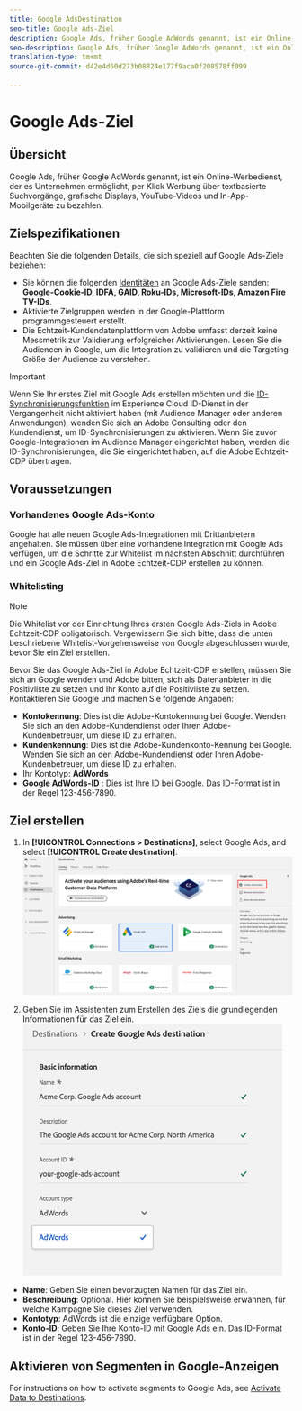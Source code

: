 ```yaml
---
title: Google AdsDestination
seo-title: Google Ads-Ziel
description: Google Ads, früher Google AdWords genannt, ist ein Online-Werbedienst, der es Unternehmen ermöglicht, per Klick Werbung über textbasierte Suchvorgänge, grafische Displays, YouTube-Videos und In-App-Mobilgeräte zu bezahlen.
seo-description: Google Ads, früher Google AdWords genannt, ist ein Online-Werbedienst, der es Unternehmen ermöglicht, per Klick Werbung über textbasierte Suchvorgänge, grafische Displays, YouTube-Videos und In-App-Mobilgeräte zu bezahlen.
translation-type: tm+mt
source-git-commit: d42e4d60d273b08824e177f9aca0f208578ff099

---
```



# Google Ads-Ziel

## Übersicht

Google Ads, früher Google AdWords genannt, ist ein Online-Werbedienst, der es Unternehmen ermöglicht, per Klick Werbung über textbasierte Suchvorgänge, grafische Displays, YouTube-Videos und In-App-Mobilgeräte zu bezahlen.

## Zielspezifikationen

Beachten Sie die folgenden Details, die sich speziell auf Google Ads-Ziele beziehen:

* Sie können die folgenden [Identitäten](https://www.adobe.io/apis/experienceplatform/home/profile-identity-segmentation/profile-identity-segmentation-services.html#!api-specification/markdown/narrative/technical_overview/identity_namespace_overview/identity_namespace_overview.md) an Google Ads-Ziele senden: **Google-Cookie-ID, IDFA, GAID, Roku-IDs, Microsoft-IDs, Amazon Fire TV-IDs**.
* Aktivierte Zielgruppen werden in der Google-Plattform programmgesteuert erstellt.
* Die Echtzeit-Kundendatenplattform von Adobe umfasst derzeit keine Messmetrik zur Validierung erfolgreicher Aktivierungen. Lesen Sie die Audiencen in Google, um die Integration zu validieren und die Targeting-Größe der Audience zu verstehen.

>[!IMPORTANT]
>
>Wenn Sie Ihr erstes Ziel mit Google Ads erstellen möchten und die [ID-Synchronisierungsfunktion](https://docs.adobe.com/content/help/en/id-service/using/id-service-api/methods/idsync.html) im Experience Cloud ID-Dienst in der Vergangenheit nicht aktiviert haben (mit Audience Manager oder anderen Anwendungen), wenden Sie sich an Adobe Consulting oder den Kundendienst, um ID-Synchronisierungen zu aktivieren. Wenn Sie zuvor Google-Integrationen im Audience Manager eingerichtet haben, werden die ID-Synchronisierungen, die Sie eingerichtet haben, auf die Adobe Echtzeit-CDP übertragen.

## Voraussetzungen

### Vorhandenes Google Ads-Konto

Google hat alle neuen Google Ads-Integrationen mit Drittanbietern angehalten. Sie müssen über eine vorhandene Integration mit Google Ads verfügen, um die Schritte zur Whitelist im nächsten Abschnitt durchführen und ein Google Ads-Ziel in Adobe Echtzeit-CDP erstellen zu können.

### Whitelisting

>[!NOTE]
>
>Die Whitelist vor der Einrichtung Ihres ersten Google Ads-Ziels in Adobe Echtzeit-CDP obligatorisch. Vergewissern Sie sich bitte, dass die unten beschriebene Whitelist-Vorgehensweise von Google abgeschlossen wurde, bevor Sie ein Ziel erstellen.

Bevor Sie das Google Ads-Ziel in Adobe Echtzeit-CDP erstellen, müssen Sie sich an Google wenden und Adobe bitten, sich als Datenanbieter in die Positivliste zu setzen und Ihr Konto auf die Positivliste zu setzen. Kontaktieren Sie Google und machen Sie folgende Angaben:

* **Kontokennung**: Dies ist die Adobe-Kontokennung bei Google. Wenden Sie sich an den Adobe-Kundendienst oder Ihren Adobe-Kundenbetreuer, um diese ID zu erhalten.
* **Kundenkennung**: Dies ist die Adobe-Kundenkonto-Kennung bei Google. Wenden Sie sich an den Adobe-Kundendienst oder Ihren Adobe-Kundenbetreuer, um diese ID zu erhalten.
* Ihr Kontotyp: **AdWords**
* **Google AdWords-ID** : Dies ist Ihre ID bei Google. Das ID-Format ist in der Regel 123-456-7890.

## Ziel erstellen

1. In **[!UICONTROL Connections > Destinations]**, select Google Ads, and select **[!UICONTROL Create destination]**.
   ![Google-Anzeigenziel verbinden](/help/rtcdp/destinations/assets/google-ads-destination.png)

2. Geben Sie im Assistenten zum Erstellen des Ziels die grundlegenden Informationen für das Ziel ein.
   ![Grundlegende Informationen Google Ads](/help/rtcdp/destinations/assets/google-ads-basic-information.png)
* **Name**: Geben Sie einen bevorzugten Namen für das Ziel ein.
* **Beschreibung**: Optional. Hier können Sie beispielsweise erwähnen, für welche Kampagne Sie dieses Ziel verwenden.
* **Kontotyp**: AdWords ist die einzige verfügbare Option.
* **Konto-ID**: Geben Sie Ihre Konto-ID mit Google Ads ein. Das ID-Format ist in der Regel 123-456-7890.

## Aktivieren von Segmenten in Google-Anzeigen

For instructions on how to activate segments to Google Ads, see [Activate Data to Destinations](/help/rtcdp/destinations/activate-destinations.md).

